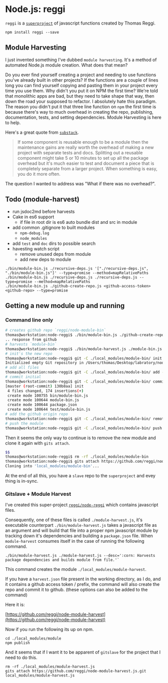 # Node.js: reggi

`reggi` is a [`superproject`](http://gitslave.sourceforge.net/) of javascript functions created by Thomas Reggi.

```
npm install reggi --save
```

## Module Harvesting

I just invented something I've dubbed `module harvesting`. It's a method of automated Node.js module creation. What does that mean?

Do you ever find yourself creating a project and needing to use functions you've already built in other projects? If the functions are a couple of lines long you can find yourself copying and pasting them in your project every time you use them. Why didn't you put it on NPM the first time? We're told that monolithic apps are bad, but they need to take shape that way, then down the road your supposed to refactor. I absolutely hate this paradigm. The reason you didn't put it that three line function on `npm` the first time is because there's way to much overhead in creating the repo, publishing, documentation, tests, and setting dependencies. Module Harvesting is here to help.

Here's a great quote from [`substack`](http://substack.net/how_I_write_modules).

> If some component is reusable enough to be a module then the maintenance gains are really worth the overhead of making a new project with separate tests and docs. Splitting out a reusable component might take 5 or 10 minutes to set up all the package overhead but it's much easier to test and document a piece that is completely separate from a larger project. When something is easy, you do it more often.

The question I wanted to address was "What if there was no overhead?".

## Todo (module-harvest)

* run jsdoc2md before harvests
* Cake in es6 support
  * if file in root dir is es6 auto bundle dist and src in module
* add common .gitignore to built modules
  * `npm-debug.log`
  * `node_modules`
* add `test` and `doc` dirs to possible search
* havesting watch script
  * remove unused deps from module
  * add new deps to module 

```
./bin/module-bin.js ./recursive-deps.js '["./recursive-deps.js", "./bin/module-bin.js"]' --type=promise --method=mapRelativePaths
./bin/module-bin.js ./recursive-deps.js ./recursive-deps.js --type=promise --method=mapRelativePaths
./bin/module-bin.js ./github-create-repo.js <github-access-token> <github-repo> --type=promise
```

## Getting a new module up and running

### Command line only

```bash
# creates github repo `reggi/node-module-bin`
thomas@workstation:node-reggi$ ./bin/module-bin.js ./github-create-repo.js <github-access-token> node-module-bin --type=promise
.. response from github
# harvests `module-bin`
thomas@workstation:node-reggi$ ./bin/module-harvest.js ./module-bin.js
# init's the new repo
thomas@workstation:node-reggi$ git -C ./local_modules/module-bin/ init
Initialized empty Git repository in /Users/thomas/Desktop/labratory/node-reggi/local_modules/module-bin/.git/
# add all files
thomas@workstation:node-reggi$ git -C ./local_modules/module-bin/ add -A
# commit initial
thomas@workstation:node-reggi$ git -C ./local_modules/module-bin/ commit -m 'init'
[master (root-commit) 130b8aa] init
 4 files changed, 174 insertions(+)
 create mode 100755 bin/module-bin.js
 create mode 100644 module-bin.js
 create mode 100644 package.json
 create mode 100644 test/module-bin.js
# add the github origin repo
thomas@workstation:node-reggi$ git -C ./local_modules/module-bin/ remote add origin https://github.com/reggi/node-module-bin.git
# push the module
thomas@workstation:node-reggi$ git -C ./local_modules/module-bin/ push origin master
```

Then it seems the only way to continue is to remove the new module and clone it again with `gits attach`.

```bash
$$
thomas@workstation:node-reggi$ rm -rf ./local_modules/module-bin
thomas@workstation:node-reggi$ gits attach https://github.com/reggi/node-module-bin.git local_modules/module-bin
Cloning into 'local_modules/module-bin'...
```

At the end of all this, you have a `slave` repo to the `superproject` and evey thing is in-sync.

### Gitslave + Module Harvest

I've created this super-project [`reggi/node-reggi`](https://github.com/reggi/node-reggi) which contains javascript files.

Consequently, one of these files is called `./module-harvest.js`, it's executable counterpart `./bin/module-harvest.js` takes a javascript file as an argument and will build that file into a proper npm javascript module by tracking down it's dependencies and building a `package.json` file. When `module-harvest` consumes itself in the case of running the following command.

```
./bin/module-harvest.js ./module-harvest.js --desc=':corn: Harvests package dependencies and builds module from file.'`
```

This command creates the module `./local_modules/module-harvest`.

If you have a `harvest.json` file present in the working directory, as I do, and it contains a github access token / prefix, the command will also create the repo and commit it to github. (these options can also be added to the command)

Here it is:

[https://github.com/reggi/node-module-harvest](https://github.com/reggi/node-module-harvest)

Now if you run the following its up on npm.

```
cd ./local_modules/module
npm publish
```

And it seems that if I want it to be apparent of `gitslave` for the project that I need to do this.

```
rm -rf ./local_modules/module-harvest.js
gits attach https://github.com/reggi/node-module-harvest.js.git local_modules/module-harvest.js
```
